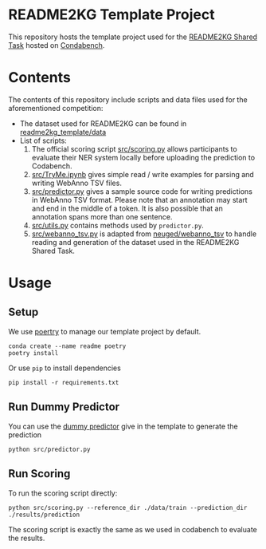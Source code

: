 # README2KG Template Project

This repository hosts the template project used for the [README2KG Shared Task](https://www.codabench.org/competitions/4925/) hosted on [Condabench](https://www.codabench.org).


# Contents

The contents of this repository include scripts and data files used for the aforementioned competition:
* The dataset used for README2KG can be found in [readme2kg_template/data](https://github.com/chenzongxiong/readme2kg_template/blob/main/data)
* List of scripts:
    1. The official scoring script [src/scoring.py](src/scoring.py) allows participants to evaluate their NER system locally before uploading the prediction to Codabench.
    2. [src/TryMe.ipynb](src/TryMe.ipynb) gives simple read / write examples for parsing and writing WebAnno TSV files.
    3. [src/predictor.py](src/predictor.py) gives a sample source code for writing predictions in WebAnno TSV format. Please note that an annotation may start and end in the middle of a token. It is also possible that an annotation spans more than one sentence.
    4. [src/utils.py](src/utils.py) contains methods used by `predictor.py`.
    5. [src/webanno_tsv.py](webanno_tsv.py) is adapted from [neuged/webanno_tsv](https://github.com/neuged/webanno_tsv/tree/master) to handle reading and generation of the dataset used in the README2KG Shared Task.


# Usage
## Setup
We use [poertry](https://python-poetry.org/docs/) to manage our template project by default.

```
conda create --name readme poetry
poetry install
```

Or
use `pip` to install dependencies

```
pip install -r requirements.txt
```

## Run Dummy Predictor
You can use the [dummy predictor](src/predictor.py) give in the template to generate the prediction

```
python src/predictor.py
```

## Run Scoring
To run the scoring script directly:
```
python src/scoring.py --reference_dir ./data/train --prediction_dir ./results/prediction
```

The scoring script is exactly the same as we used in codabench to evaluate the results.
